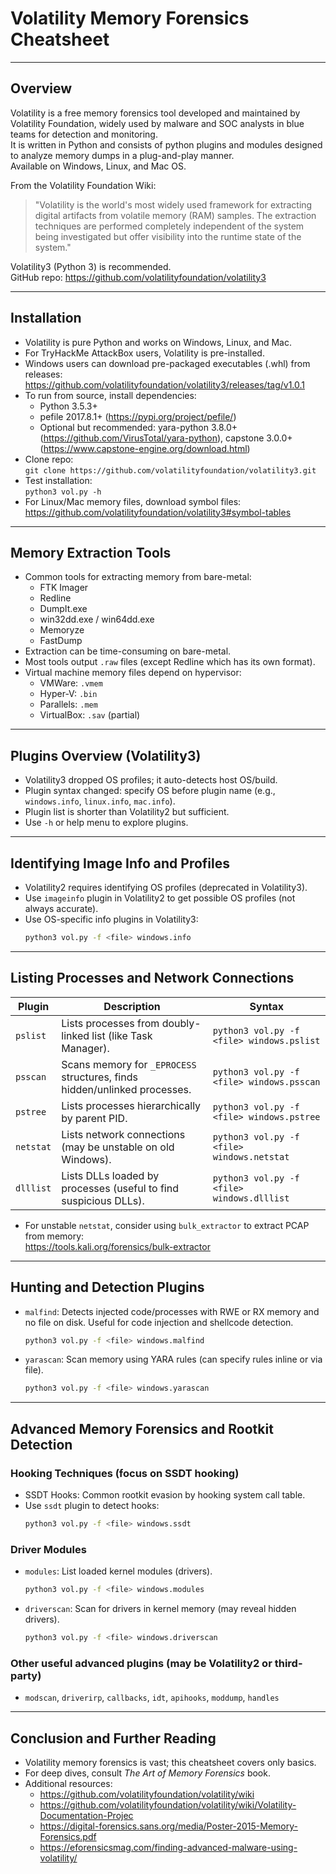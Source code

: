 
# Volatility Memory Forensics Cheatsheet

---

## Overview
Volatility is a free memory forensics tool developed and maintained by Volatility Foundation, widely used by malware and SOC analysts in blue teams for detection and monitoring.  
It is written in Python and consists of python plugins and modules designed to analyze memory dumps in a plug-and-play manner.  
Available on Windows, Linux, and Mac OS.

From the Volatility Foundation Wiki:  
> "Volatility is the world's most widely used framework for extracting digital artifacts from volatile memory (RAM) samples. The extraction techniques are performed completely independent of the system being investigated but offer visibility into the runtime state of the system."

Volatility3 (Python 3) is recommended.  
GitHub repo: https://github.com/volatilityfoundation/volatility3

---

## Installation
- Volatility is pure Python and works on Windows, Linux, and Mac.
- For TryHackMe AttackBox users, Volatility is pre-installed.
- Windows users can download pre-packaged executables (.whl) from releases:  
  https://github.com/volatilityfoundation/volatility3/releases/tag/v1.0.1
- To run from source, install dependencies:
  - Python 3.5.3+
  - pefile 2017.8.1+ (https://pypi.org/project/pefile/)
  - Optional but recommended: yara-python 3.8.0+ (https://github.com/VirusTotal/yara-python), capstone 3.0.0+ (https://www.capstone-engine.org/download.html)
- Clone repo:  
  `git clone https://github.com/volatilityfoundation/volatility3.git`
- Test installation:  
  `python3 vol.py -h`
- For Linux/Mac memory files, download symbol files:  
  https://github.com/volatilityfoundation/volatility3#symbol-tables

---

## Memory Extraction Tools
- Common tools for extracting memory from bare-metal:
  - FTK Imager
  - Redline
  - DumpIt.exe
  - win32dd.exe / win64dd.exe
  - Memoryze
  - FastDump
- Extraction can be time-consuming on bare-metal.
- Most tools output `.raw` files (except Redline which has its own format).
- Virtual machine memory files depend on hypervisor:
  - VMWare: `.vmem`
  - Hyper-V: `.bin`
  - Parallels: `.mem`
  - VirtualBox: `.sav` (partial)

---

## Plugins Overview (Volatility3)
- Volatility3 dropped OS profiles; it auto-detects host OS/build.
- Plugin syntax changed: specify OS before plugin name (e.g., `windows.info`, `linux.info`, `mac.info`).
- Plugin list is shorter than Volatility2 but sufficient.
- Use `-h` or help menu to explore plugins.

---

## Identifying Image Info and Profiles
- Volatility2 requires identifying OS profiles (deprecated in Volatility3).
- Use `imageinfo` plugin in Volatility2 to get possible OS profiles (not always accurate).
- Use OS-specific info plugins in Volatility3:
  ```bash
  python3 vol.py -f <file> windows.info
  ```

---

## Listing Processes and Network Connections

| Plugin     | Description                                                                 | Syntax                                    |
|------------|-----------------------------------------------------------------------------|-------------------------------------------|
| `pslist`   | Lists processes from doubly-linked list (like Task Manager).                | `python3 vol.py -f <file> windows.pslist`|
| `psscan`   | Scans memory for `_EPROCESS` structures, finds hidden/unlinked processes.   | `python3 vol.py -f <file> windows.psscan`|
| `pstree`   | Lists processes hierarchically by parent PID.                              | `python3 vol.py -f <file> windows.pstree`|
| `netstat`  | Lists network connections (may be unstable on old Windows).                 | `python3 vol.py -f <file> windows.netstat`|
| `dlllist`  | Lists DLLs loaded by processes (useful to find suspicious DLLs).             | `python3 vol.py -f <file> windows.dlllist`|

- For unstable `netstat`, consider using `bulk_extractor` to extract PCAP from memory:  
  https://tools.kali.org/forensics/bulk-extractor

---

## Hunting and Detection Plugins
- `malfind`: Detects injected code/processes with RWE or RX memory and no file on disk. Useful for code injection and shellcode detection.  
  ```bash
  python3 vol.py -f <file> windows.malfind
  ```
- `yarascan`: Scan memory using YARA rules (can specify rules inline or via file).  
  ```bash
  python3 vol.py -f <file> windows.yarascan
  ```

---

## Advanced Memory Forensics and Rootkit Detection

### Hooking Techniques (focus on SSDT hooking)
- SSDT Hooks: Common rootkit evasion by hooking system call table.
- Use `ssdt` plugin to detect hooks:  
  ```bash
  python3 vol.py -f <file> windows.ssdt
  ```

### Driver Modules
- `modules`: List loaded kernel modules (drivers).  
  ```bash
  python3 vol.py -f <file> windows.modules
  ```
- `driverscan`: Scan for drivers in kernel memory (may reveal hidden drivers).  
  ```bash
  python3 vol.py -f <file> windows.driverscan
  ```

### Other useful advanced plugins (may be Volatility2 or third-party)
- `modscan`, `driverirp`, `callbacks`, `idt`, `apihooks`, `moddump`, `handles`

---

## Conclusion and Further Reading
- Volatility memory forensics is vast; this cheatsheet covers only basics.
- For deep dives, consult *The Art of Memory Forensics* book.
- Additional resources:
  - https://github.com/volatilityfoundation/volatility/wiki
  - https://github.com/volatilityfoundation/volatility/wiki/Volatility-Documentation-Projec
  - https://digital-forensics.sans.org/media/Poster-2015-Memory-Forensics.pdf
  - https://eforensicsmag.com/finding-advanced-malware-using-volatility/
